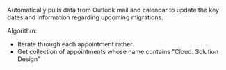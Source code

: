 Automatically pulls data from Outlook mail and calendar to update the key dates and information regarding upcoming migrations.

Algorithm:
- Iterate through each appointment rather.
- Get collection of appointments whose name contains "Cloud: Solution Design"